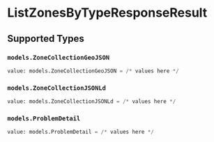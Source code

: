 # ListZonesByTypeResponseResult


## Supported Types

### `models.ZoneCollectionGeoJSON`

```python
value: models.ZoneCollectionGeoJSON = /* values here */
```

### `models.ZoneCollectionJSONLd`

```python
value: models.ZoneCollectionJSONLd = /* values here */
```

### `models.ProblemDetail`

```python
value: models.ProblemDetail = /* values here */
```

